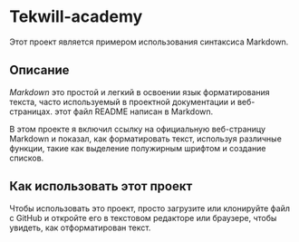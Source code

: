 # Tekwill-academy
Этот проект является примером использования синтаксиса Markdown.

## Описание

*Markdown* это простой и легкий в освоении язык форматирования текста, часто используемый в проектной документации и веб-страницах. этот файл README написан в Markdown.

В этом проекте я включил ccылку на официальную веб-страницу Markdown и показал, как форматировать текст, используя различные функции, такие как выделение полужирным шрифтом и создание списков.

## Как использовать этот проект

Чтобы использовать это проект, просто загрузите или клонируйте файл с GitHub и откройте его в текстовом редакторе или браузере, чтобы увидеть, как отформатирован текст.